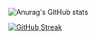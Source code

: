 

![Anurag's GitHub stats](https://github-readme-stats.vercel.app/api?username=RaulJ10&theme=algolia&show_icons=true)


[![GitHub Streak](http://github-readme-streak-stats.herokuapp.com?user=RaulJ10&theme=algolia&hide_border=FALSO&mode=weekly&disable_animations=FALSO)](https://git.io/streak-stats)

